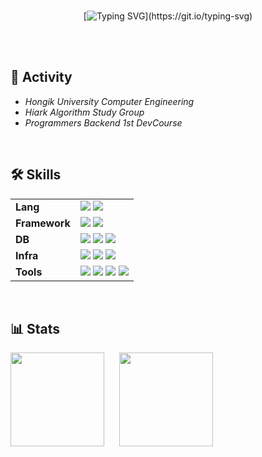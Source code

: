 <div align="center">
<br>
 
[![Typing SVG](https://readme-typing-svg.herokuapp.com?font=Oleo+Script&color=000000&size=35&center=true&vCenter=true&width=404&height=65&lines=Hi+there,+I'm+Mideum.)](https://git.io/typing-svg)

</div>

<br><br>

## 💠 Activity
- *Hongik University Computer Engineering*
- *Hiark Algorithm Study Group*
- *Programmers Backend 1st DevCourse*

<br>

## 🛠️ Skills

<table>
    <tr>
        <td><strong>Lang</strong></td>
        <td>
            <img src="https://img.shields.io/badge/Java-007396?style=for-the-badge&logo=Java&logoColor=white">
            <img src="https://img.shields.io/badge/Kotlin-7F52FF?style=for-the-badge&logo=Kotlin&logoColor=white">
        </td>
    </tr>
    <tr>
        <td><strong>Framework</strong></td>
        <td>
            <img src="https://img.shields.io/badge/Spring-6DB33F?style=for-the-badge&logo=Spring&logoColor=white">
            <img src="https://img.shields.io/badge/Spring Boot-6DB33F?style=for-the-badge&logo=Spring Boot&logoColor=white">
        </td>
    </tr>
    <tr>
        <td><strong>DB</strong></td>
        <td>
            <img src="https://img.shields.io/badge/PostgreSQL-4169E1?style=for-the-badge&logo=PostgreSQL&logoColor=white">
            <img src="https://img.shields.io/badge/MySQL-4479A1?style=for-the-badge&logo=MySQL&logoColor=white">
            <img src="https://img.shields.io/badge/Redis-DC382D?style=for-the-badge&logo=Redis&logoColor=white">
        </td>
    </tr>
    <tr>
        <td><strong>Infra</strong></td>
        <td>
            <img src="https://img.shields.io/badge/Docker-2496ED?style=for-the-badge&logo=Docker&logoColor=white">
            <img src="https://img.shields.io/badge/AWS-232F3E?style=for-the-badge&logo=Amazon AWS&logoColor=white">
            <img src="https://img.shields.io/badge/GitHub Actions-2088FF?style=for-the-badge&logo=GitHub Actions&logoColor=white">
        </td>
    </tr>
    <tr>
        <td><strong>Tools</strong></td>
        <td>
            <img src="https://img.shields.io/badge/Git-F05032?style=for-the-badge&logo=Git&logoColor=white">
            <img src="https://img.shields.io/badge/GitHub-181717?style=for-the-badge&logo=GitHub&logoColor=white">
            <img src="https://img.shields.io/badge/Notion-000000?style=for-the-badge&logo=Notion&logoColor=white">
            <img src="https://img.shields.io/badge/Postman-FF6C37?style=for-the-badge&logo=Postman&logoColor=white">
        </td>
    </tr>
</table>
<br>

## 📊 Stats
<div>
<img src="https://github-readme-stats.vercel.app/api?username=jmd5314&show_icons=true&hide=stars" height=150/>
 &nbsp;&nbsp;&nbsp;&nbsp;
<img height=150 src="http://mazassumnida.wtf/api/v2/generate_badge?boj=j_belief" />
</div>
